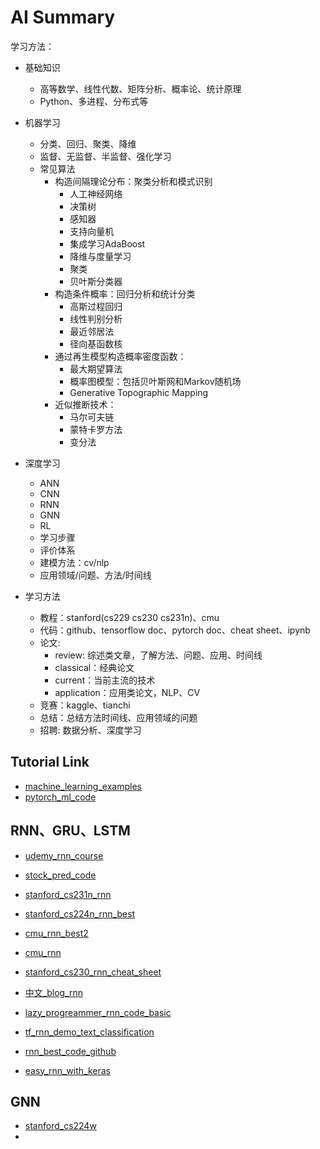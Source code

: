 # AI Summary

学习方法：

- 基础知识  
    - 高等数学、线性代数、矩阵分析、概率论、统计原理  
    - Python、多进程、分布式等

- 机器学习 
    - 分类、回归、聚类、降维  
    - 监督、无监督、半监督、强化学习
    - 常见算法
      - 构造间隔理论分布：聚类分析和模式识别
          - 人工神经网络
          - 决策树
          - 感知器
          - 支持向量机
          - 集成学习AdaBoost
          - 降维与度量学习
          - 聚类
          - 贝叶斯分类器
      - 构造条件概率：回归分析和统计分类
          - 高斯过程回归
          - 线性判别分析
          - 最近邻居法
          - 径向基函数核
      - 通过再生模型构造概率密度函数：
          - 最大期望算法
          - 概率图模型：包括贝叶斯网和Markov随机场
          - Generative Topographic Mapping 
      - 近似推断技术：
          - 马尔可夫链
          - 蒙特卡罗方法
          - 变分法
- 深度学习
    - ANN
    - CNN
    - RNN
    - GNN
    - RL
    - 学习步骤  
    - 评价体系
    - 建模方法：cv/nlp  
    - 应用领域/问题、方法/时间线
- 学习方法
  - 教程：stanford(cs229 cs230 cs231n)、cmu 
  - 代码：github、tensorflow doc、pytorch doc、cheat sheet、ipynb
  - 论文: 
      - review: 综述类文章，了解方法、问题、应用、时间线
      - classical：经典论文
      - current：当前主流的技术
      - application：应用类论文，NLP、CV
  - 竞赛：kaggle、tianchi
  - 总结：总结方法时间线、应用领域的问题  
  - 招聘: 数据分析、深度学习


## Tutorial Link 

- [machine_learning_examples](https://github.com/lazyprogrammer/machine_learning_examples)  
- [pytorch_ml_code](https://github.com/udacity/deep-learning-v2-pytorch)  

## RNN、GRU、LSTM

- [udemy_rnn_course](https://www.udemy.com/course/deep-learning-recurrent-neural-networks-in-python/)  
- [stock_pred_code](https://lazyprogrammer.me/stock-prediction/)  
- [stanford_cs231n_rnn](http://cs231n.stanford.edu/slides/2017/cs231n_2017_lecture10.pdf)  
- [stanford_cs224n_rnn_best](https://web.stanford.edu/class/cs224n/slides/cs224n-2020-lecture07-fancy-rnn.pdf)  
- [cmu_rnn_best2](http://www.cs.cmu.edu/~bhiksha/courses/deeplearning/Spring.2018/www/recitations/rec5.rnn.pdf)    
- [cmu_rnn](http://www.cs.cmu.edu/~mgormley/courses/10601-s18/slides/lecture17-rnn.pdf)    
- [stanford_cs230_rnn_cheat_sheet](https://stanford.edu/~shervine/teaching/cs-230/cheatsheet-recurrent-neural-networks)
- [中文_blog_rnn](https://medium.com/analytics-vidhya/rnn-vs-gru-vs-lstm-863b0b7b1573)
  
- [lazy_progreammer_rnn_code_basic](https://lazyprogrammer.me/stock-prediction/)   
- [tf_rnn_demo_text_classification](https://www.tensorflow.org/tutorials/text/text_classification_rnn)  
- [rnn_best_code_github](https://github.com/omerbsezer/LSTM_RNN_Tutorials_with_Demo)  
- [easy_rnn_with_keras](https://github.com/buomsoo-kim/Easy-deep-learning-with-Keras)


## GNN 

- [stanford_cs224w](http://web.stanford.edu/class/cs224w/)  
- 